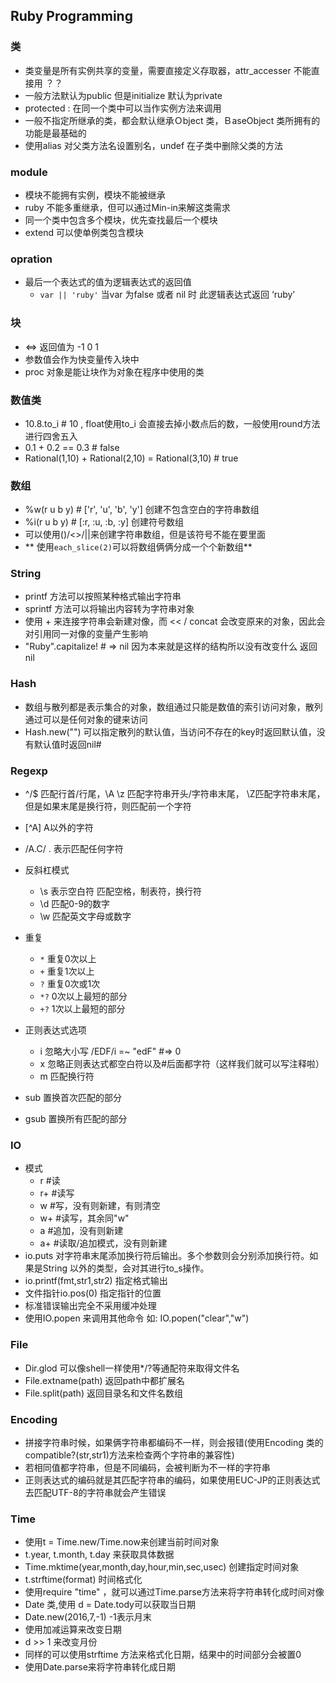 ## Ruby Programming

### 类
* 类变量是所有实例共享的变量，需要直接定义存取器，attr_accesser 不能直接用 ？？
* 一般方法默认为public 但是initialize 默认为private
* protected : 在同一个类中可以当作实例方法来调用
* 一般不指定所继承的类，都会默认继承Ｏbject 类，ＢaseObject 类所拥有的功能是最基础的
* 使用alias 对父类方法名设置别名，undef 在子类中删除父类的方法

### module
* 模块不能拥有实例，模块不能被继承
* ruby 不能多重继承，但可以通过Min-in来解这类需求
* 同一个类中包含多个模块，优先查找最后一个模块
* extend 可以使单例类包含模块

### opration
* 最后一个表达式的值为逻辑表达式的返回值
  * `var || 'ruby'` 当var 为false 或者 nil 时 此逻辑表达式返回 ‘ruby’

### 块
* <=> 返回值为 -1 0 1 
* 参数值会作为快变量传入块中
* proc 对象是能让块作为对象在程序中使用的类

### 数值类
* 10.8.to_i  # 10 , float使用to_i 会直接去掉小数点后的数，一般使用round方法进行四舍五入
* 0.1 + 0.2 == 0.3 # false
* Rational(1,10) + Rational(2,10) = Rational(3,10) # true

### 数组
* %w(r u b y) # ['r', 'u', 'b', 'y'] 创建不包含空白的字符串数组
* %i(r u b y) # [:r, :u, :b, :y]  创建符号数组
* 可以使用()/<>/||来创建字符串数组，但是该符号不能在要里面
* ** 使用`each_slice(2)`可以将数组俩俩分成一个个新数组**

### String
* printf 方法可以按照某种格式输出字符串
* sprintf 方法可以将输出内容转为字符串对象
* 使用 + 来连接字符串会新建对像，而 << / concat 会改变原来的对象，因此会对引用同一对像的变量产生影响
* "Ruby".capitalize!  # => nil  因为本来就是这样的结构所以没有改变什么 返回nil

### Hash
* 数组与散列都是表示集合的对象，数组通过只能是数值的索引访问对象，散列通过可以是任何对象的键来访问
* Hash.new("") 可以指定散列的默认值，当访问不存在的key时返回默认值，没有默认值时返回nil#

### Regexp
* ^/$ 匹配行首/行尾，\A \z 匹配字符串开头/字符串末尾， \Z匹配字符串末尾，但是如果末尾是换行符，则匹配前一个字符
* [^A] A以外的字符
* /A.C/ . 表示匹配任何字符
* 反斜杠模式
  * \s 表示空白符 匹配空格，制表符，换行符
  * \d 匹配0-9的数字
  * \w 匹配英文字母或数字
* 重复
  * `*` 重复0次以上
  * `+` 重复1次以上
  * `?` 重复0次或1次
  * `*?` 0次以上最短的部分
  * `+?` 1次以上最短的部分

* 正则表达式选项
  * i 忽略大小写 /EDF/i =~ "edF" #=> 0
  * x 忽略正则表达式都空白符以及#后面都字符（这样我们就可以写注释啦）
  * m 匹配换行符
* sub 置换首次匹配的部分
* gsub 置换所有匹配的部分

### IO
* 模式
  * r #读
  * r+ #读写
  * w #写，没有则新建，有则清空
  * w+ #读写，其余同"w"
  * a #追加，没有则新建
  * a+ #读取/追加模式，没有则新建
* io.puts 对字符串末尾添加换行符后输出。多个参数则会分别添加换行符。如果是String 以外的类型，会对其进行to_s操作。
* io.printf(fmt,str1,str2) 指定格式输出
* 文件指针io.pos(0) 指定指针的位置
* 标准错误输出完全不采用缓冲处理
* 使用IO.popen 来调用其他命令 如: IO.popen("clear","w")

### File
* Dir.glod 可以像shell一样使用*/?等通配符来取得文件名
* File.extname(path) 返回path中都扩展名
* File.split(path) 返回目录名和文件名数组

### Encoding
* 拼接字符串时候，如果俩字符串都编码不一样，则会报错(使用Encoding 类的 compatible?(str,str1)方法来检查两个字符串的兼容性)
* 若相同值都字符串，但是不同编码，会被判断为不一样的字符串
* 正则表达式的编码就是其匹配字符串的编码，如果使用EUC-JP的正则表达式去匹配UTF-8的字符串就会产生错误

### Time
* 使用t = Time.new/Time.now来创建当前时间对象
* t.year, t.month, t.day 来获取具体数据
* Time.mktime(year,month,day,hour,min,sec,usec) 创建指定时间对象
* t.strftime(format) 时间格式化
* 使用require "time" ，就可以通过Time.parse方法来将字符串转化成时间对像
* Date 类,使用 d = Date.tody可以获取当日期
* Date.new(2016,7,-1) -1表示月末
* 使用加减运算来改变日期
* d >> 1 来改变月份
* 同样的可以使用strftime 方法来格式化日期，结果中的时间部分会被置0
* 使用Date.parse来将字符串转化成日期
